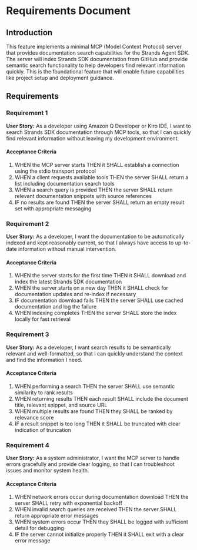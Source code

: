 # Requirements Document

## Introduction

This feature implements a minimal MCP (Model Context Protocol) server that provides documentation search capabilities for the Strands Agent SDK. The server will index Strands SDK documentation from GitHub and provide semantic search functionality to help developers find relevant information quickly. This is the foundational feature that will enable future capabilities like project setup and deployment guidance.

## Requirements

### Requirement 1

**User Story:** As a developer using Amazon Q Developer or Kiro IDE, I want to search Strands SDK documentation through MCP tools, so that I can quickly find relevant information without leaving my development environment.

#### Acceptance Criteria

1. WHEN the MCP server starts THEN it SHALL establish a connection using the stdio transport protocol
2. WHEN a client requests available tools THEN the server SHALL return a list including documentation search tools
3. WHEN a search query is provided THEN the server SHALL return relevant documentation snippets with source references
4. IF no results are found THEN the server SHALL return an empty result set with appropriate messaging

### Requirement 2

**User Story:** As a developer, I want the documentation to be automatically indexed and kept reasonably current, so that I always have access to up-to-date information without manual intervention.

#### Acceptance Criteria

1. WHEN the server starts for the first time THEN it SHALL download and index the latest Strands SDK documentation
2. WHEN the server starts on a new day THEN it SHALL check for documentation updates and re-index if necessary
3. IF documentation download fails THEN the server SHALL use cached documentation and log the failure
4. WHEN indexing completes THEN the server SHALL store the index locally for fast retrieval

### Requirement 3

**User Story:** As a developer, I want search results to be semantically relevant and well-formatted, so that I can quickly understand the context and find the information I need.

#### Acceptance Criteria

1. WHEN performing a search THEN the server SHALL use semantic similarity to rank results
2. WHEN returning results THEN each result SHALL include the document title, relevant snippet, and source URL
3. WHEN multiple results are found THEN they SHALL be ranked by relevance score
4. IF a result snippet is too long THEN it SHALL be truncated with clear indication of truncation

### Requirement 4

**User Story:** As a system administrator, I want the MCP server to handle errors gracefully and provide clear logging, so that I can troubleshoot issues and monitor system health.

#### Acceptance Criteria

1. WHEN network errors occur during documentation download THEN the server SHALL retry with exponential backoff
2. WHEN invalid search queries are received THEN the server SHALL return appropriate error messages
3. WHEN system errors occur THEN they SHALL be logged with sufficient detail for debugging
4. IF the server cannot initialize properly THEN it SHALL exit with a clear error message